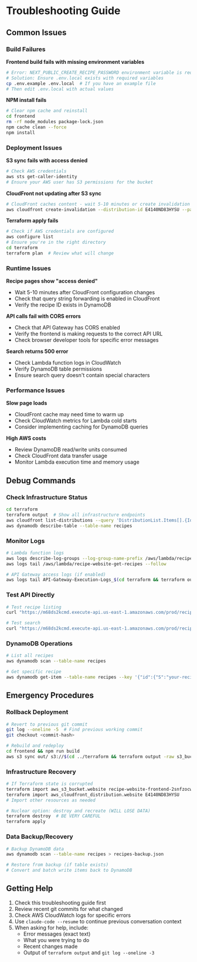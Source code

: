 # Troubleshooting Guide

## Common Issues

### Build Failures

**Frontend build fails with missing environment variables**
```bash
# Error: NEXT_PUBLIC_CREATE_RECIPE_PASSWORD environment variable is required
# Solution: Ensure .env.local exists with required variables
cp .env.example .env.local  # If you have an example file
# Then edit .env.local with actual values
```

**NPM install fails**
```bash
# Clear npm cache and reinstall
cd frontend
rm -rf node_modules package-lock.json
npm cache clean --force
npm install
```

### Deployment Issues

**S3 sync fails with access denied**
```bash
# Check AWS credentials
aws sts get-caller-identity
# Ensure your AWS user has S3 permissions for the bucket
```

**CloudFront not updating after S3 sync**
```bash
# CloudFront caches content - wait 5-10 minutes or create invalidation
aws cloudfront create-invalidation --distribution-id E4140ND83HYSU --paths "/*"
```

**Terraform apply fails**
```bash
# Check if AWS credentials are configured
aws configure list
# Ensure you're in the right directory
cd terraform
terraform plan  # Review what will change
```

### Runtime Issues

**Recipe pages show "access denied"**
- Wait 5-10 minutes after CloudFront configuration changes
- Check that query string forwarding is enabled in CloudFront
- Verify the recipe ID exists in DynamoDB

**API calls fail with CORS errors**
- Check that API Gateway has CORS enabled
- Verify the frontend is making requests to the correct API URL
- Check browser developer tools for specific error messages

**Search returns 500 error**
- Check Lambda function logs in CloudWatch
- Verify DynamoDB table permissions
- Ensure search query doesn't contain special characters

### Performance Issues

**Slow page loads**
- CloudFront cache may need time to warm up
- Check CloudWatch metrics for Lambda cold starts
- Consider implementing caching for DynamoDB queries

**High AWS costs**
- Review DynamoDB read/write units consumed
- Check CloudFront data transfer usage
- Monitor Lambda execution time and memory usage

## Debug Commands

### Check Infrastructure Status
```bash
cd terraform
terraform output  # Show all infrastructure endpoints
aws cloudfront list-distributions --query 'DistributionList.Items[].{Id:Id,Comment:Comment,Status:Status}'
aws dynamodb describe-table --table-name recipes
```

### Monitor Logs
```bash
# Lambda function logs
aws logs describe-log-groups --log-group-name-prefix /aws/lambda/recipe-website
aws logs tail /aws/lambda/recipe-website-get-recipes --follow

# API Gateway access logs (if enabled)
aws logs tail API-Gateway-Execution-Logs_$(cd terraform && terraform output -raw api_gateway_id)/prod --follow
```

### Test API Directly
```bash
# Test recipe listing
curl "https://m68ds2kcmd.execute-api.us-east-1.amazonaws.com/prod/recipes"

# Test search
curl "https://m68ds2kcmd.execute-api.us-east-1.amazonaws.com/prod/recipes?search=chicken"
```

### DynamoDB Operations
```bash
# List all recipes
aws dynamodb scan --table-name recipes

# Get specific recipe
aws dynamodb get-item --table-name recipes --key '{"id":{"S":"your-recipe-id"}}'
```

## Emergency Procedures

### Rollback Deployment
```bash
# Revert to previous git commit
git log --oneline -5  # Find previous working commit
git checkout <commit-hash>

# Rebuild and redeploy
cd frontend && npm run build
aws s3 sync out/ s3://$(cd ../terraform && terraform output -raw s3_bucket_name) --delete
```

### Infrastructure Recovery
```bash
# If Terraform state is corrupted
terraform import aws_s3_bucket.website recipe-website-frontend-2snfzocw
terraform import aws_cloudfront_distribution.website E4140ND83HYSU
# Import other resources as needed

# Nuclear option: destroy and recreate (WILL LOSE DATA)
terraform destroy  # BE VERY CAREFUL
terraform apply
```

### Data Backup/Recovery
```bash
# Backup DynamoDB data
aws dynamodb scan --table-name recipes > recipes-backup.json

# Restore from backup (if table exists)
# Convert and batch write items back to DynamoDB
```

## Getting Help

1. Check this troubleshooting guide first
2. Review recent git commits for what changed
3. Check AWS CloudWatch logs for specific errors
4. Use `claude-code --resume` to continue previous conversation context
5. When asking for help, include:
   - Error messages (exact text)
   - What you were trying to do
   - Recent changes made
   - Output of `terraform output` and `git log --oneline -3`
